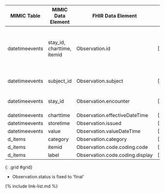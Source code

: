 |MIMIC Table|MIMIC Data Element|FHIR Data Element|FHIR Profile|Notes| 
|---|---|---|---|---|
|datetimeevents|stay_id, charttime, itemid|Observation.id|[MimicObservationDatetimeevents]|Concat MIMIC elements and convert to UUID5|
|datetimeevents|subject_id|Observation.subject|[MimicObservationDatetimeevents]|Convert to UUID5|
|datetimeevents|stay_id|Observation.encounter|[MimicObservationDatetimeevents]|Convert to UUID5|
|datetimeevents|charttime|Observation.effectiveDateTime|[MimicObservationDatetimeevents]||
|datetimeevents|storetime|Observation.issued|[MimicObservationDatetimeevents]||
|datetimeevents|value|Observation.valueDateTime|[MimicObservationDatetimeevents]||
|d_items|category|Observation.category|[MimicObservationDatetimeevents]||
|d_items|itemid|Observation.code.coding.code|[MimicObservationDatetimeevents]||
|d_items|label|Observation.code.coding.display|[MimicObservationDatetimeevents]||
{: .grid #grid}

* Observation.status is fixed to 'final'

{% include link-list.md %}
